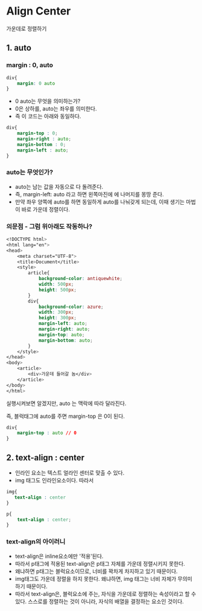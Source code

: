 # Align Center

가운데로 정렬하기



## 1. auto 



### margin : 0, auto

```css
div{
    margin: 0 auto
}
```

- 0 auto는 무엇을 의미하는가? 
- 0은 상하를, auto는 좌우를 의미한다. 
- 즉 이 코드는 아래와 동일하다. 

```css
div{
    margin-top : 0;
    margin-right : auto;
    margin-bottom : 0;
    margin-left : auto;
}
```



### auto는 무엇인가? 

- auto는 남는 값을 자동으로 다 돌려준다. 
- 즉, margin-left: auto 라고 하면 왼쪽마진에 에 나머지를 몽땅 준다. 
- 만약 좌우 양쪽에 auto를 하면 동일하게 auto를 나눠갖게 되는데, 이때 생기는 마법이 바로 가운데 정렬이다. 



### 의문점 - 그럼 위아래도 작동하나?

```css
<!DOCTYPE html>
<html lang="en">
<head>
	<meta charset="UTF-8">
	<title>Document</title>
	<style>
		article{
			background-color: antiquewhite;
			width: 500px;
			height: 500px;
		}
		div{
			background-color: azure;
			width: 300px;
			height: 300px;
			margin-left: auto;
			margin-right: auto;
			margin-top: auto;
			margin-bottom: auto;
		}
	</style>
</head>
<body>
	<article>		
		<div>가운데 들어갈 놈</div>
	</article>
</body>
</html>
```

실행시켜보면 알겠지만, auto 는 맥락에 따라 달라진다. 

즉, 블럭태그에 auto를 주면 margin-top 은 0이 된다. 

```css
div{
 	margin-top : auto // 0   
}
```



## 2. text-align : center

- 인라인 요소는 텍스트 얼라인 센터로 맞출 수 있다. 
- img 태그도 인라인요소이다. 따라서 

```css
img{
   text-align : center 
}

p{
    text-align : center;
}
```



### text-align의 아이러니

- text-align은 inline요소에만 '적용'된다. 
- 따라서 p태그에 적용된 text-align은 p태그 자체를 가운데 정렬시키지 못한다. 
- 왜냐하면 p태그는 블럭요소이므로, 너비를 꽉차게 차지하고 있기 때문이다. 
- img태그도 가운데 정렬을 하지 못한다. 왜냐하면, img 태그는 너비 자체가 무의미하기 때문이다. 
- 따라서 text-align은, 블럭요소에 주는, 자식을 가운데로 정렬하는 속성이라고 할 수 있다. 스스로를 정렬하는 것이 아니라, 자식의 배열을 결정하는 요소인 것이다. 


